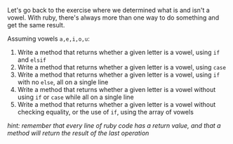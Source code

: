 Let's go back to the exercise where we determined what is and isn't a vowel. With ruby, there's always more than one way to do something and get the same result.

Assuming vowels `a,e,i,o,u`:

1. Write a method that returns whether a given letter is a vowel, using `if` and `elsif`
2. Write a method that returns whether a given letter is a vowel, using `case`
3. Write a method that returns whether a given letter is a vowel, using `if` with no `else`, all on a single line
4. Write a method that returns whether a given letter is a vowel without using `if` or `case` while all on a single line
5. Write a method that returns whether a given letter is a vowel without checking equality, or the use of `if`, using the array of vowels

*hint: remember that every line of ruby code has a return value, and that a method will return the result of the last operation*
